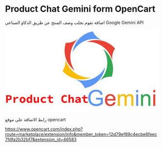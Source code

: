 # Product Chat Gemini form OpenCart

اضافة تقوم بجلب وصف المنتج عن طريق الذكاؤ الصناعي
Google Gemini API

<img src="logo/logo.jpg">

رابط الاضافة على موقع opencart


https://www.opencart.com/index.php?route=marketplace/extension/info&member_token=12d79ef89c4ecbe6feec7fdfa2b32bf7&extension_id=46583

